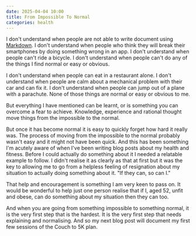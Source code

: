 ```yaml
---
date: 2025-04-04 10:00
title: From Impossible To Normal
categories: health
---
```


I don't understand when people are not able to write document using [Markdown](https://en.wikipedia.org/wiki/Markdown). I don't understand when people who think they will break their smartphones by doing something wrong in an app. I don't understand when people can't ride a bicycle. I don't understand when people can't do any of the things I find normal or easy or obvious.

I don't understand when people can eat in a restaurant alone. I don't understand when people are calm about a mechanical problem with their car and can fix it. I don't understand when people can jump out of a plane with a parachute. None of those things are normal or easy or obvious to me.

But everything I have mentioned can be learnt, or is something you can overcome a fear to achieve. Knowledge, experience and rational thought move things from the impossible to the normal.

But once it has become normal it is easy to quickly forget how hard it really was. The process of moving from the impossible to the normal probably wasn't easy and it might not have been quick. And this has been something I'm acutely aware of when I've been writing blog posts about my health and fitness. Before I could actually do something about it I needed a relatable example to follow. I didn't realise it as clearly as that at first but it was the key to allowing me to go from a helpless feeling of resignation about my situation to actually doing something about it. "If they can, so can I."

That help and encouragement is something I am very keen to pass on. It would be wonderful to help just one person realise that if I, aged 52, unfit and obese, can do something about my situation then they can too.

And when you are going from something impossible to something normal, it is the very first step that is the hardest. It is the very first step that needs explaining and normalising. And so my next blog post will document my first few sessions of the Couch to 5K plan.

